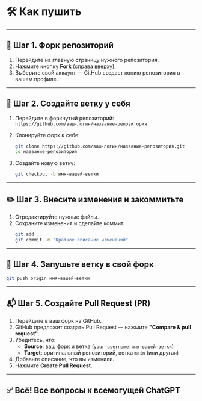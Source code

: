 # 🛠 Как пушить

---

## 🔁 Шаг 1. Форк репозиторий

1. Перейдите на главную страницу нужного репозитория.
2. Нажмите кнопку **Fork** (справа вверху).
3. Выберите свой аккаунт — GitHub создаст копию репозитория в вашем профиле.

---

## 🌿 Шаг 2. Создайте ветку у себя

1. Перейдите в форкнутый репозиторий:  
   `https://github.com/ваш-логин/название-репозитория`

2. Клонируйте форк к себе:
   ```bash
   git clone https://github.com/ваш-логин/название-репозитория.git
   cd название-репозитория
   ```

3. Создайте новую ветку:
   ```bash
   git checkout -b имя-вашей-ветки
   ```

---

## ✏️ Шаг 3. Внесите изменения и закоммитьте

1. Отредактируйте нужные файлы.
2. Сохраните изменения и сделайте коммит:
   ```bash
   git add .
   git commit -m "Краткое описание изменений"
   ```

---

## 🚀 Шаг 4. Запушьте ветку в свой форк

```bash
git push origin имя-вашей-ветки
```

---

## 📬 Шаг 5. Создайте Pull Request (PR)

1. Перейдите в ваш форк на GitHub.
2. GitHub предложит создать Pull Request — нажмите **"Compare & pull request"**.
3. Убедитесь, что:
   - **Source**: ваш форк и ветка (`your-username:имя-вашей-ветки`)
   - **Target**: оригинальный репозиторий, ветка `main` (или другая)
4. Добавьте описание, что вы изменили.
5. Нажмите **Create Pull Request**.

---

## ✅ Всё! Все вопросы к всемогущей ChatGPT
